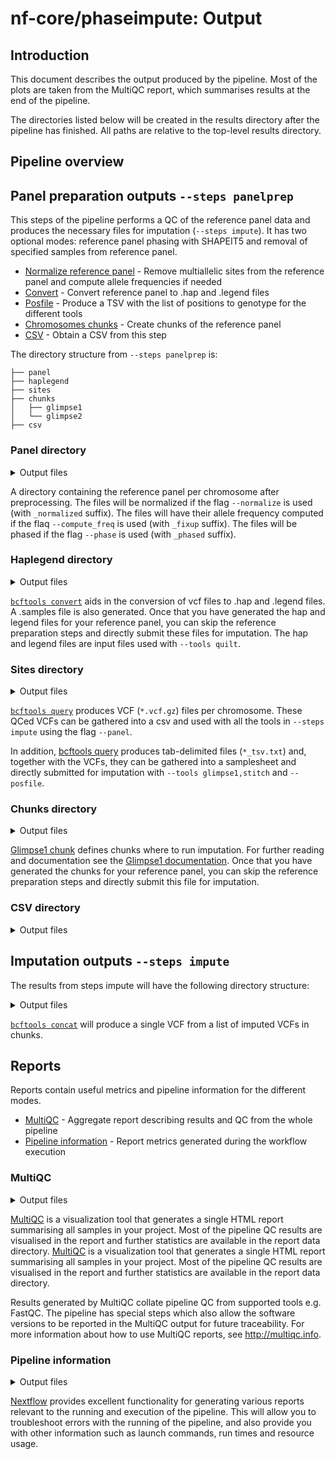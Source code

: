 # nf-core/phaseimpute: Output

## Introduction

This document describes the output produced by the pipeline. Most of the plots are taken from the MultiQC report, which summarises results at the end of the pipeline.

The directories listed below will be created in the results directory after the pipeline has finished. All paths are relative to the top-level results directory.

## Pipeline overview

## Panel preparation outputs `--steps panelprep`

This steps of the pipeline performs a QC of the reference panel data and produces the necessary files for imputation (`--steps impute`). It has two optional modes: reference panel phasing with SHAPEIT5 and removal of specified samples from reference panel.

- [Normalize reference panel](#panel-directory) - Remove multiallelic sites from the reference panel and compute allele frequencies if needed
- [Convert](#haplegend-directory) - Convert reference panel to .hap and .legend files
- [Posfile](#sites-directory) - Produce a TSV with the list of positions to genotype for the different tools
- [Chromosomes chunks](#chunks-directory) - Create chunks of the reference panel
- [CSV](#csv-directory) - Obtain a CSV from this step

The directory structure from `--steps panelprep` is:

```
├── panel
├── haplegend
├── sites
├── chunks
│   ├── glimpse1
│   └── glimpse2
├── csv
```

### Panel directory

<details markdown="1">
<summary>Output files</summary>

- `prep_panel/panel/`
  - `*.vcf.gz`: The reference panel vcf after all the preprocessing is done.
  - `*.tbi*`: A tbi for the prepared reference panel.

</details>

A directory containing the reference panel per chromosome after preprocessing. The files will be normalized if the flag `--normalize` is used (with `_normalized` suffix). The files will have their allele frequency computed if the flaq `--compute_freq` is used (with `_fixup` suffix). The files will be phased if the flag `--phase` is used (with `_phased` suffix).

### Haplegend directory

<details markdown="1">
<summary>Output files</summary>

- `prep_panel/haplegend/`
  - `*.hap`: a .hap file for the reference panel.
  - `*.legend*`: a .legend file for the reference panel.

</details>

[`bcftools convert`](https://samtools.github.io/bcftools/bcftools.html#convert) aids in the conversion of vcf files to .hap and .legend files. A .samples file is also generated. Once that you have generated the hap and legend files for your reference panel, you can skip the reference preparation steps and directly submit these files for imputation. The hap and legend files are input files used with `--tools quilt`.

### Sites directory

<details markdown="1">
<summary>Output files</summary>

- `prep_panel/sites/`
  - `vcf/`
    - `*.vcf.gz`: VCF with biallelic SNPs only.
    - `*.csi`: Index file for VCF.
  - `tsv/`
    - `*.txt.gz`: TXT file for biallelic SNPs.
    - `*.tbi`: Index file for TSV.

</details>

[`bcftools query`](https://samtools.github.io/bcftools/bcftools.html#query) produces VCF (`*.vcf.gz`) files per chromosome. These QCed VCFs can be gathered into a csv and used with all the tools in `--steps impute` using the flag `--panel`.

In addition, [bcftools query](https://samtools.github.io/bcftools/bcftools.html#query) produces tab-delimited files (`*_tsv.txt`) and, together with the VCFs, they can be gathered into a samplesheet and directly submitted for imputation with `--tools glimpse1,stitch` and `--posfile`.

### Chunks directory

<details markdown="1">
<summary>Output files</summary>

- `prep_panel/chunks/`
  - `*.txt`: TXT file containing the chunks obtained from running Glimpse chunks.

</details>

[Glimpse1 chunk](https://odelaneau.github.io/GLIMPSE/glimpse1/) defines chunks where to run imputation. For further reading and documentation see the [Glimpse1 documentation](https://odelaneau.github.io/GLIMPSE/glimpse1/commands.html). Once that you have generated the chunks for your reference panel, you can skip the reference preparation steps and directly submit this file for imputation.

### CSV directory

<details markdown="1">
<summary>Output files</summary>

- `prep_panel/csv/`
  - `chunks.csv`: A csv containing the list of chunks obtained for each chromosome and panel.
  - `panel.csv`: A csv containing the final phased and prepared for each chromosome and input panel.
  - `posfile.csv`: A csv containing the final list of panel positions, in vcf and tsv, for each chromosome and input panel.

</details>

## Imputation outputs `--steps impute`

The results from steps impute will have the following directory structure:

<details markdown="1">
<summary>Output files</summary>

- `imputation/csv/`
  - `impute.csv`: A single csv containing the path to a vcf and its index, of each imputed sample with their corresponding tool.
- `imputation/[glimpse1,glimpse2,quilt,stitch]/`
  - `concat/*.vcf.gz`: A vcf of each imputed sample.
  - `concat/*.vcf.gz.tbi`: A tbi for the imputed vcf.
  - `samples/*.vcf.gz`: A vcf of each imputed sample.
  - `samples/*.vcf.gz.tbi`: A tbi for the imputed vcf.

</details>

[`bcftools concat`](https://samtools.github.io/bcftools/bcftools.html#concat) will produce a single VCF from a list of imputed VCFs in chunks.

## Reports

Reports contain useful metrics and pipeline information for the different modes.

- [MultiQC](#multiqc) - Aggregate report describing results and QC from the whole pipeline
- [Pipeline information](#pipeline-information) - Report metrics generated during the workflow execution

### MultiQC

<details markdown="1">
<summary>Output files</summary>

- `multiqc/`
  - `multiqc_report.html`: a standalone HTML file that can be viewed in your web browser.
  - `multiqc_data/`: directory containing parsed statistics from the different tools used in the pipeline.
  - `multiqc_plots/`: directory containing static images from the report in various formats.

</details>

[MultiQC](http://multiqc.info) is a visualization tool that generates a single HTML report summarising all samples in your project. Most of the pipeline QC results are visualised in the report and further statistics are available in the report data directory.
[MultiQC](http://multiqc.info) is a visualization tool that generates a single HTML report summarising all samples in your project. Most of the pipeline QC results are visualised in the report and further statistics are available in the report data directory.

Results generated by MultiQC collate pipeline QC from supported tools e.g. FastQC. The pipeline has special steps which also allow the software versions to be reported in the MultiQC output for future traceability. For more information about how to use MultiQC reports, see <http://multiqc.info>.

### Pipeline information

<details markdown="1">
<summary>Output files</summary>

- `pipeline_info/`
  - Reports generated by Nextflow: `execution_report.html`, `execution_timeline.html`, `execution_trace.txt` and `pipeline_dag.dot`/`pipeline_dag.svg`.
  - Reports generated by the pipeline: `pipeline_report.html`, `pipeline_report.txt` and `software_versions.yml`. The `pipeline_report*` files will only be present if the `--email` / `--email_on_fail` parameter's are used when running the pipeline.
  - Reformatted samplesheet files used as input to the pipeline: `samplesheet.valid.csv`.
  - Parameters used by the pipeline run: `params.json`.

</details>

[Nextflow](https://www.nextflow.io/docs/latest/tracing.html) provides excellent functionality for generating various reports relevant to the running and execution of the pipeline. This will allow you to troubleshoot errors with the running of the pipeline, and also provide you with other information such as launch commands, run times and resource usage.
